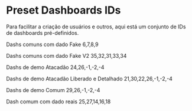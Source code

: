 # Preset Dashboards IDs

Para facilitar a criação de usuários e outros, aqui está um conjunto de IDs de dashboards pré-definidos.

Dashs comuns com dado Fake
6,7,8,9

Dashs comuns com dado Fake V2
35,32,31,33,34

Dashs de demo Atacadão
24,26,-1,-2,-4

Dashs de demo Atacadão Liberado e Detalhado
21,30,22,26,-1,-2,-4

Dashs de demo Comum
29,26,-1,-2,-4

Dash comum com dado reais
25,27,14,16,18
